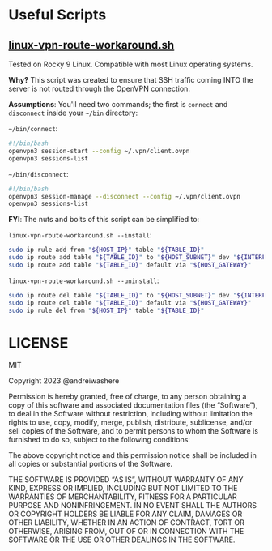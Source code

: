 # Useful Scripts

## [linux-vpn-route-workaround.sh](linux-vpn-route-workaround.sh)

Tested on Rocky 9 Linux. Compatible with most Linux operating systems. 

**Why?** This script was created to ensure that SSH traffic coming INTO the server is not routed through the OpenVPN connection.

**Assumptions**: You'll need two commands; the first is `connect` and `disconnect` inside your `~/bin` directory:

`~/bin/connect`:
```bash
#!/bin/bash
openvpn3 session-start --config ~/.vpn/client.ovpn
openvpn3 sessions-list
```

`~/bin/disconnect`: 
```bash
#!/bin/bash
openvpn3 session-manage --disconnect --config ~/.vpn/client.ovpn
openvpn3 sessions-list
```

**FYI**: The nuts and bolts of this script can be simplified to: 

`linux-vpn-route-workaround.sh --install`: 
```bash
sudo ip rule add from "${HOST_IP}" table "${TABLE_ID}"
sudo ip route add table "${TABLE_ID}" to "${HOST_SUBNET}" dev "${INTERFACE}"
sudo ip route add table "${TABLE_ID}" default via "${HOST_GATEWAY}"
```
`linux-vpn-route-workaround.sh --uninstall`: 
```bash
sudo ip route del table "${TABLE_ID}" to "${HOST_SUBNET}" dev "${INTERFACE}"
sudo ip route del table "${TABLE_ID}" default via "${HOST_GATEWAY}"
sudo ip rule del from "${HOST_IP}" table "${TABLE_ID}"
```

# LICENSE

MIT

Copyright 2023 @andreiwashere

Permission is hereby granted, free of charge, to any person obtaining a copy of this software and associated documentation files (the “Software”), to deal in the Software without restriction, including without limitation the rights to use, copy, modify, merge, publish, distribute, sublicense, and/or sell copies of the Software, and to permit persons to whom the Software is furnished to do so, subject to the following conditions:

The above copyright notice and this permission notice shall be included in all copies or substantial portions of the Software.

THE SOFTWARE IS PROVIDED “AS IS”, WITHOUT WARRANTY OF ANY KIND, EXPRESS OR IMPLIED, INCLUDING BUT NOT LIMITED TO THE WARRANTIES OF MERCHANTABILITY, FITNESS FOR A PARTICULAR PURPOSE AND NONINFRINGEMENT. IN NO EVENT SHALL THE AUTHORS OR COPYRIGHT HOLDERS BE LIABLE FOR ANY CLAIM, DAMAGES OR OTHER LIABILITY, WHETHER IN AN ACTION OF CONTRACT, TORT OR OTHERWISE, ARISING FROM, OUT OF OR IN CONNECTION WITH THE SOFTWARE OR THE USE OR OTHER DEALINGS IN THE SOFTWARE.
